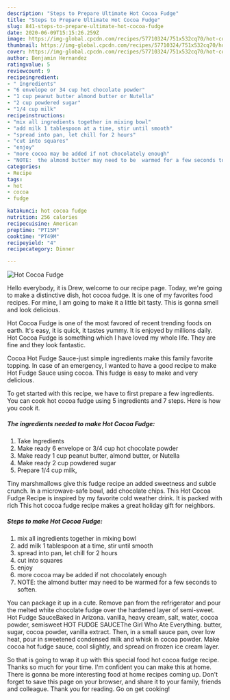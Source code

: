 ```yaml
---
description: "Steps to Prepare Ultimate Hot Cocoa Fudge"
title: "Steps to Prepare Ultimate Hot Cocoa Fudge"
slug: 841-steps-to-prepare-ultimate-hot-cocoa-fudge
date: 2020-06-09T15:15:26.259Z
image: https://img-global.cpcdn.com/recipes/57710324/751x532cq70/hot-cocoa-fudge-recipe-main-photo.jpg
thumbnail: https://img-global.cpcdn.com/recipes/57710324/751x532cq70/hot-cocoa-fudge-recipe-main-photo.jpg
cover: https://img-global.cpcdn.com/recipes/57710324/751x532cq70/hot-cocoa-fudge-recipe-main-photo.jpg
author: Benjamin Hernandez
ratingvalue: 5
reviewcount: 9
recipeingredient:
- " Ingredients"
- "6 envelope or 34 cup hot chocolate powder"
- "1 cup peanut butter almond butter or Nutella"
- "2 cup powdered sugar"
- "1/4 cup milk"
recipeinstructions:
- "mix all ingredients together in mixing bowl"
- "add milk 1 tablespoon at a time, stir until smooth"
- "spread into pan, let chill for 2 hours"
- "cut into squares"
- "enjoy"
- "more cocoa may be added if not chocolately enough"
- "NOTE:  the almond butter may need to be  warmed for a few seconds to soften."
categories:
- Recipe
tags:
- hot
- cocoa
- fudge

katakunci: hot cocoa fudge 
nutrition: 256 calories
recipecuisine: American
preptime: "PT15M"
cooktime: "PT49M"
recipeyield: "4"
recipecategory: Dinner

---
```



![Hot Cocoa Fudge](https://img-global.cpcdn.com/recipes/57710324/751x532cq70/hot-cocoa-fudge-recipe-main-photo.jpg)

Hello everybody, it is Drew, welcome to our recipe page. Today, we're going to make a distinctive dish, hot cocoa fudge. It is one of my favorites food recipes. For mine, I am going to make it a little bit tasty. This is gonna smell and look delicious.

Hot Cocoa Fudge is one of the most favored of recent trending foods on earth. It's easy, it is quick, it tastes yummy. It is enjoyed by millions daily. Hot Cocoa Fudge is something which I have loved my whole life. They are fine and they look fantastic.

Cocoa Hot Fudge Sauce-just simple ingredients make this family favorite topping. In case of an emergency, I wanted to have a good recipe to make Hot Fudge Sauce using cocoa. This fudge is easy to make and very delicious.


To get started with this recipe, we have to first prepare a few ingredients. You can cook hot cocoa fudge using 5 ingredients and 7 steps. Here is how you cook it.

<!--inarticleads1-->

##### The ingredients needed to make Hot Cocoa Fudge:

1. Take  Ingredients
1. Make ready 6 envelope or 3/4 cup hot chocolate powder
1. Make ready 1 cup peanut butter, almond butter, or Nutella
1. Make ready 2 cup powdered sugar
1. Prepare 1/4 cup milk,


Tiny marshmallows give this fudge recipe an added sweetness and subtle crunch. In a microwave-safe bowl, add chocolate chips. This Hot Cocoa Fudge Recipe is inspired by my favorite cold weather drink. It is packed with rich This hot cocoa fudge recipe makes a great holiday gift for neighbors. 

<!--inarticleads2-->

##### Steps to make Hot Cocoa Fudge:

1. mix all ingredients together in mixing bowl
1. add milk 1 tablespoon at a time, stir until smooth
1. spread into pan, let chill for 2 hours
1. cut into squares
1. enjoy
1. more cocoa may be added if not chocolately enough
1. NOTE:  the almond butter may need to be  warmed for a few seconds to soften.


You can package it up in a cute. Remove pan from the refrigerator and pour the melted white chocolate fudge over the hardened layer of semi-sweet. Hot Fudge SauceBaked in Arizona. vanilla, heavy cream, salt, water, cocoa powder, semisweet HOT FUDGE SAUCEThe Girl Who Ate Everything. butter, sugar, cocoa powder, vanilla extract. Then, in a small sauce pan, over low heat, pour in sweetened condensed milk and whisk in cocoa powder. Make cocoa hot fudge sauce, cool slightly, and spread on frozen ice cream layer. 

So that is going to wrap it up with this special food hot cocoa fudge recipe. Thanks so much for your time. I'm confident you can make this at home. There is gonna be more interesting food at home recipes coming up. Don't forget to save this page on your browser, and share it to your family, friends and colleague. Thank you for reading. Go on get cooking!
